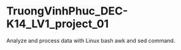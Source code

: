 # TruongVinhPhuc_DEC-K14_LV1_project_01
Analyze and process data with Linux bash awk and sed command.
